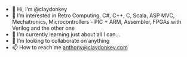 - 👋 Hi, I’m @claydonkey
- 👀 I’m interested in Retro Computing, C#, C++, C, Scala, ASP MVC, Mechatronics, Microcontrollers - PIC + ARM, Assembler, FPGAs with Verilog and the other one
- 🌱 I’m currently learning just about all I can...
- 💞️ I’m looking to collaborate on anything
- 📫 How to reach me anthony@claydonkey.com

